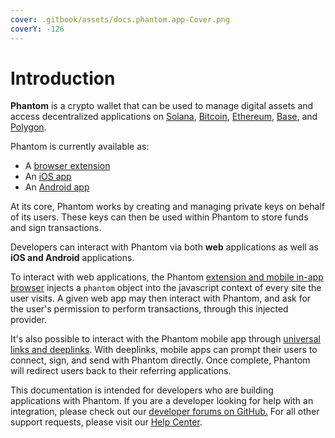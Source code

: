 ```yaml
---
cover: .gitbook/assets/docs.phantom.app-Cover.png
coverY: -126
---
```


# Introduction

**Phantom** is a crypto wallet that can be used to manage digital assets and access decentralized applications on [Solana](https://solana.com/), [Bitcoin](https://bitcoin.org/), [Ethereum](https://ethereum.org/en/), [Base](https://www.base.org/), and [Polygon](https://polygon.technology/).&#x20;

Phantom is currently available as:

* A [browser extension](https://phantom.app/download)
* An [iOS app](https://apps.apple.com/us/app/phantom-solana-wallet/id1598432977)
* An [Android app](https://play.google.com/store/apps/details?id=app.phantom)



At its core, Phantom works by creating and managing private keys on behalf of its users. These keys can then be used within Phantom to store funds and sign transactions.&#x20;

Developers can interact with Phantom via both **web** applications as well as **iOS and Android** applications.

To interact with web applications, the Phantom [extension and mobile in-app browser](broken-reference) injects a `phantom` object into the javascript context of every site the user visits. A given web app may then interact with Phantom, and ask for the user's permission to perform transactions, through this injected provider.

It's also possible to interact with the Phantom mobile app through [universal links and deeplinks](phantom-deeplinks/deeplinks-ios-and-android.md). With deeplinks, mobile apps can prompt their users to connect, sign, and send with Phantom directly. Once complete, Phantom will redirect users back to their referring applications.

This documentation is intended for developers who are building applications with Phantom. If you are a developer looking for help with an integration, please check out our [developer forums on GitHub](https://github.com/orgs/phantom/discussions)[.](https://discord.gg/j5Dp7ztzvW) For all other support requests, please visit our [Help Center](https://help.phantom.app/).

